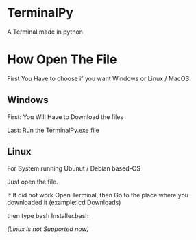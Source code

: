 # TerminalPy
A Terminal made in python

# How Open The File
First You Have to choose if you want Windows or Linux / MacOS

## Windows
First: You Will Have to Download the files

Last: Run the TerminalPy.exe file

## Linux

For System running Ubunut / Debian based-OS

Just open the file.

If It did not work Open Terminal, then Go to the place where you downloaded it (example: cd Downloads)

then type bash Installer.bash

*(Linux is not Supported now)*
